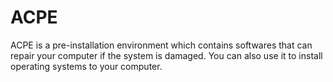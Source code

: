 # ACPE
ACPE is a pre-installation environment which contains softwares that can repair your computer if the system is damaged. You can also use it to install operating systems to your computer. 
